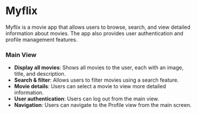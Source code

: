 # Myflix

Myflix is a movie app that allows users to browse, search, and view detailed information about movies. The app also provides user authentication and profile management features.


### Main View
- **Display all movies**: Shows all movies to the user, each with an image, title, and description.  
- **Search & filter**: Allows users to filter movies using a search feature.  
- **Movie details**: Users can select a movie to view more detailed information.  
- **User authentication**: Users can log out from the main view.  
- **Navigation**: Users can navigate to the Profile view from the main screen.
